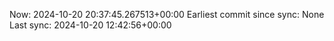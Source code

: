 Now: 2024-10-20 20:37:45.267513+00:00 Earliest commit since sync: None Last sync: 2024-10-20 12:42:56+00:00
